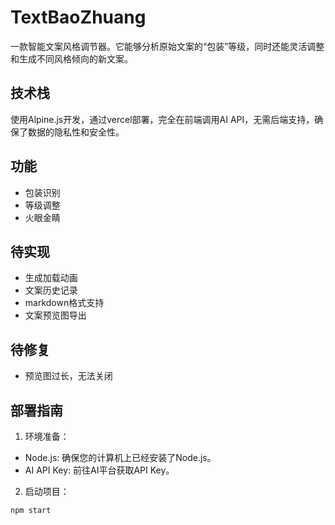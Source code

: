 # TextBaoZhuang
一款智能文案风格调节器。它能够分析原始文案的“包装”等级，同时还能灵活调整和生成不同风格倾向的新文案。

## 技术栈
使用Alpine.js开发，通过vercel部署，完全在前端调用AI API，无需后端支持，确保了数据的隐私性和安全性。

## 功能
- 包装识别
- 等级调整
- 火眼金睛

## 待实现
- 生成加载动画
- 文案历史记录
- markdown格式支持
- 文案预览图导出

## 待修复
- 预览图过长，无法关闭

## 部署指南
1. 环境准备：
- Node.js: 确保您的计算机上已经安装了Node.js。
- AI API Key: 前往AI平台获取API Key。
2. 启动项目：
```
npm start
```